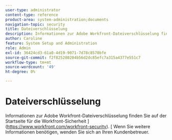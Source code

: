```yaml
---
user-type: administrator
content-type: reference
product-area: system-administration;documents
navigation-topic: security
title: Dateiverschlüsselung
description: Informationen zur Adobe Workfront-Dateiverschlüsselung finden Sie auf der Startseite Workfront-Sicherheit . Wenn Sie weitere Informationen benötigen, wenden Sie sich an Ihren Kundenbetreuer.
author: Caroline
feature: System Setup and Administration
role: Admin
exl-id: 36424cd3-61a0-4d19-9071-7d78c8570bfe
source-git-commit: f2f825280204b56d2dc85efc7a315a4377e551c7
workflow-type: tm+mt
source-wordcount: '49'
ht-degree: 0%

---
```


# Dateiverschlüsselung

Informationen zur Adobe Workfront-Dateiverschlüsselung finden Sie auf der Startseite für die Workfront-Sicherheit ](https://www.workfront.com/workfront-security). [ Wenn Sie weitere Informationen benötigen, wenden Sie sich an Ihren Kundenbetreuer.
